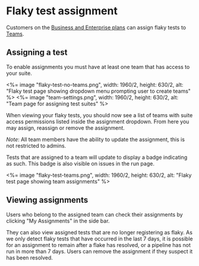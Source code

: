 # Flaky test assignment

Customers on the [Business and Enterprise plans](https://buildkite.com/pricing) can assign flaky tests to [Teams](/docs/team_management/permissions).

## Assigning a test

To enable assignments you must have at least one team that has access to your suite.

<%= image "flaky-test-no-teams.png", width: 1960/2, height: 630/2, alt: "Flaky test page showing dropdown menu prompting user to create teams" %>
<%= image "team-settings.png", width: 1960/2, height: 630/2, alt: "Team page for assigning test suites" %>

When viewing your flaky tests, you should now see a list of teams with suite access permissions listed inside the assignment dropdown. From here you may assign, reassign or remove the assignment.

_Note_: All team members have the ability to update the assignment, this is not restricted to admins.

Tests that are assigned to a team will update to display a badge indicating as such. This badge is also visible on issues in the run page.

<%= image "flaky-test-teams.png", width: 1960/2, height: 630/2, alt: "Flaky test page showing team assignments" %>

## Viewing assignments

Users who belong to the assigned team can check their assignments by clicking "My Assignments" in the side bar.

They can also view assigned tests that are no longer registering as flaky. As we only detect flaky tests that have occurred in the last 7 days, it is possible for an assignment to remain after a flake has resolved, or a pipeline has not run in more than 7 days. Users can remove the assignment if they suspect it has been resolved.


